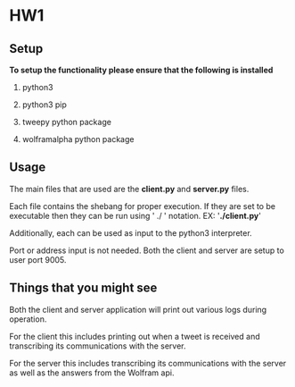 # HW1

## Setup

**To setup the functionality please ensure that the following is installed**

1. python3

2. python3 pip

3. tweepy python package

4. wolframalpha python package

## Usage

The main files that are used are the **client.py** and **server.py** files.

Each file contains the shebang for proper execution. If they are set to be executable then they can be run using ' ./ ' notation.
EX: '**./client.py**'

Additionally, each can be used as input to the python3 interpreter.

Port or address input is not needed. Both the client and server are setup to user port 9005.

## Things that you might see

Both the client and server application will print out various logs during operation. 

For the client this includes printing out when a tweet is received and transcribing its communications with the server.

For the server this includes transcribing its communications with the server as well as the answers from the Wolfram api.

